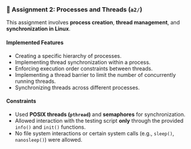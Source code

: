 ### 🔄 Assignment 2: Processes and Threads (`a2/`)
This assignment involves **process creation**, **thread management**, and **synchronization in Linux**.

#### Implemented Features
- Creating a specific hierarchy of processes.
- Implementing thread synchronization within a process.
- Enforcing execution order constraints between threads.
- Implementing a thread barrier to limit the number of concurrently running threads.
- Synchronizing threads across different processes.

#### Constraints
- Used **POSIX threads (`pthread`)** and **semaphores** for synchronization.
- Allowed interaction with the testing script **only** through the provided `info()` and `init()` functions.
- No file system interactions or certain system calls (e.g., `sleep()`, `nanosleep()`) were allowed.
